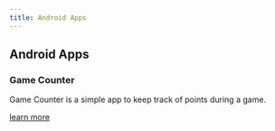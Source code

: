 ```yaml
---
title: Android Apps
---
```

## Android Apps


### Game Counter

Game Counter is a simple app to keep track of points during a game.

[learn more](counter)
